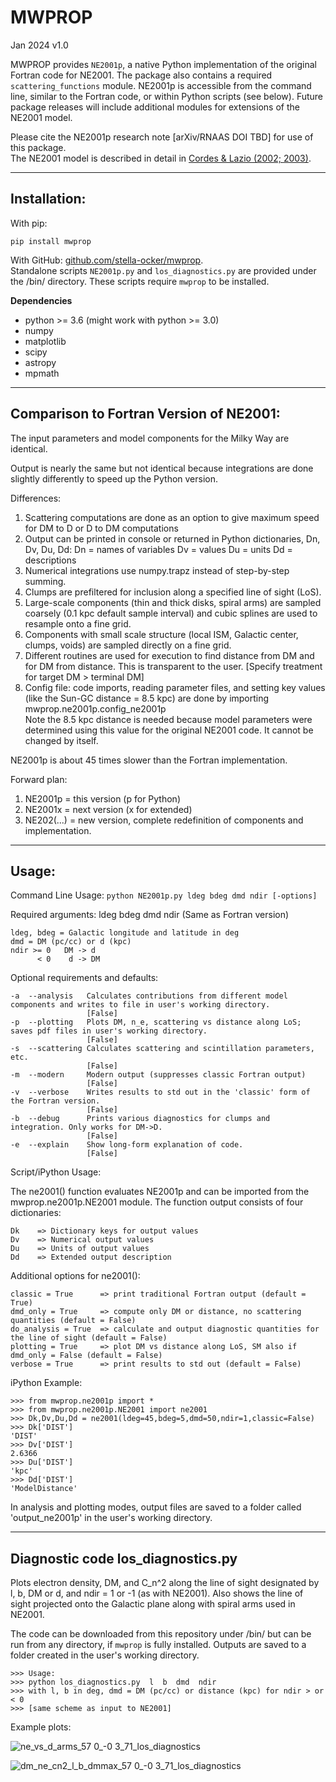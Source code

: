 # MWPROP

Jan 2024 v1.0

MWPROP provides `NE2001p`, a native Python implementation of the original Fortran code for NE2001. The package also contains a required `scattering_functions` module. NE2001p is accessible from the command line, similar to the Fortran code, or within Python scripts (see below). Future package releases will include additional modules for extensions of the NE2001 model. 

Please cite the NE2001p research note [arXiv/RNAAS DOI TBD] for use of this package.\
The NE2001 model is described in detail in [Cordes & Lazio (2002; ](https://arxiv.org/abs/astro-ph/0207156)[2003)](https://arxiv.org/abs/astro-ph/0301598). 


-----

## Installation:

With pip:

`pip install mwprop`

With GitHub: [github.com/stella-ocker/mwprop](https://github.com/stella-ocker/mwprop).\
Standalone scripts `NE2001p.py` and `los_diagnostics.py` are provided under the /bin/ directory. These scripts require `mwprop` to be installed. 

**Dependencies**
- python >= 3.6 (might work with python >= 3.0)
- numpy
- matplotlib
- scipy
- astropy
- mpmath

-----

## Comparison to Fortran Version of NE2001:

The input parameters and model components for the Milky Way are identical. 

Output is nearly the same but not identical because integrations are done slightly differently to speed up the Python version. 

Differences:

1.  Scattering computations are done as an option 
    to give maximum speed for DM to D or D to DM computations
2.  Output can be printed in console or returned in Python dictionaries, Dn, Dv, Du, Dd:
        Dn = names of variables
        Dv = values 
        Du = units
        Dd = descriptions
3.  Numerical integrations use numpy.trapz instead of step-by-step summing.
4.  Clumps are prefiltered for inclusion along a specified line of sight (LoS).
5.  Large-scale components (thin and thick disks, spiral arms) are sampled coarsely
    (0.1 kpc default sample interval) and cubic splines are used to resample onto
    a fine grid. 
6.  Components with small scale structure (local ISM, Galactic center, clumps, voids)
    are sampled directly on a fine grid.
7.  Different routines are used for execution to find distance from DM and for DM from distance.
    This is transparent to the user. [Specify treatment for target DM > terminal DM]
8.  Config file:  code imports,  reading parameter files, and setting key values
    (like the Sun-GC distance = 8.5 kpc) are done by importing mwprop.ne2001p.config_ne2001p  
    Note the 8.5 kpc distance is needed because model parameters were determined using
    this value for the original NE2001 code. It cannot be changed by itself.

NE2001p is about 45 times slower than the Fortran implementation. 

Forward plan:
1. NE2001p = this version (p for Python)
2. NE2001x = next version (x for extended)
3. NE202(...)  = new version, complete redefinition of components and implementation.

----- 

## Usage:

Command Line Usage: `python NE2001p.py ldeg bdeg dmd ndir [-options]`

Required arguments:  ldeg bdeg dmd ndir     (Same as Fortran version)

    ldeg, bdeg = Galactic longitude and latitude in deg
    dmd = DM (pc/cc) or d (kpc)
    ndir >= 0   DM -> d
          < 0    d -> DM

Optional requirements and defaults:

    -a  --analysis   Calculates contributions from different model components and writes to file in user's working directory.
                     [False]
    -p  --plotting   Plots DM, n_e, scattering vs distance along LoS; saves pdf files in user's working directory.
                     [False]
    -s  --scattering Calculates scattering and scintillation parameters, etc.
                     [False] 
    -m  --modern     Modern output (suppresses classic Fortran output)
                     [False]
    -v  --verbose    Writes results to std out in the 'classic' form of the Fortran version.
                     [False]
    -b  --debug      Prints various diagnostics for clumps and integration. Only works for DM->D.
                     [False]
    -e  --explain    Show long-form explanation of code.
                     [False]

Script/iPython Usage:

The ne2001() function evaluates NE2001p and can be imported from the mwprop.ne2001p.NE2001 module. The function output consists of four dictionaries: 

    Dk    => Dictionary keys for output values
    Dv    => Numerical output values
    Du    => Units of output values
    Dd    => Extended output description 

Additional options for ne2001():

    classic = True      => print traditional Fortran output (default = True)
    dmd_only = True     => compute only DM or distance, no scattering quantities (default = False)
    do_analysis = True  => calculate and output diagnostic quantities for the line of sight (default = False)
    plotting = True     => plot DM vs distance along LoS, SM also if dmd_only = False (default = False)
    verbose = True      => print results to std out (default = False)

iPython Example:

    >>> from mwprop.ne2001p import *
    >>> from mwprop.ne2001p.NE2001 import ne2001
    >>> Dk,Dv,Du,Dd = ne2001(ldeg=45,bdeg=5,dmd=50,ndir=1,classic=False)
    >>> Dk['DIST']
    'DIST'
    >>> Dv['DIST']
    2.6366
    >>> Du['DIST']
    'kpc'
    >>> Dd['DIST']
    'ModelDistance'

In analysis and plotting modes, output files are saved to a folder called 'output_ne2001p' in the user's working directory. 

-----
    
## Diagnostic code los_diagnostics.py


Plots electron density, DM, and C_n^2 along the line of sight designated by l, b, DM or d, and ndir = 1 or -1 (as with NE2001).
Also shows the line of sight projected onto the Galactic plane along with spiral arms used in NE2001.

The code can be downloaded from this repository under /bin/ but can be run from any directory, if `mwprop` is fully installed. Outputs are saved to a folder created in the user's working directory.

    >>> Usage:
    >>> python los_diagnostics.py  l  b  dmd  ndir   
    >>> with l, b in deg, dmd = DM (pc/cc) or distance (kpc) for ndir > or < 0
    >>> [same scheme as input to NE2001]

Example plots:

![ne_vs_d_arms_57 0_-0 3_71_los_diagnostics](https://github.com/stella-ocker/mwprop_dev/assets/18332078/18ac4f32-e531-4d09-8d2c-4ae7088b7b1b)

![dm_ne_cn2_l_b_dmmax_57 0_-0 3_71_los_diagnostics](https://github.com/stella-ocker/mwprop_dev/assets/18332078/e8abf090-7705-495c-880d-11467f661437)




